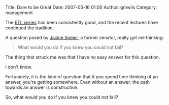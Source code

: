 Title: Dare to be Great
Date: 2007-05-16 01:00
Author: gmwils
Category: management

The [ETL series][] has been consistently good, and the recent lectures
have continued the tradition.

A question posed by [Jackie Speier][], a former senator, really got me
thinking:

> What would you do if you knew you could not fail?

The thing that struck me was that I have no easy answer for this
question.

I don't know.

Fortunately, it is the kind of question that if you spend time thinking
of an answer, you're getting somewhere. Even without an answer, the path
towards an answer is constructive.

So, what would you do if you knew you could not fail?

  [ETL series]: http://edcorner.stanford.edu/podcasts.html
  [Jackie Speier]: http://edcorner.stanford.edu/authorMaterialInfo.html?mid=1680
